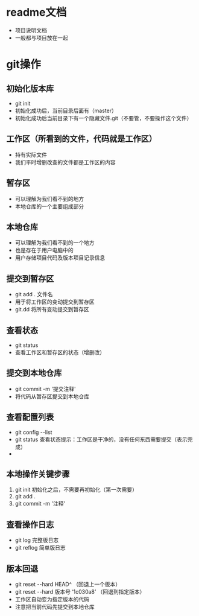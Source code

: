 # readme文档
- 项目说明文档
- 一般都与项目放在一起

# git操作

## 初始化版本库
- git init
- 初始化成功后，当前目录后面有（master）
- 初始化成功后当前目录下有一个隐藏文件.git（不要管，不要操作这个文件）

## 工作区（所看到的文件，代码就是工作区）
- 持有实际文件
- 我们平时增删改查的文件都是工作区的内容

## 暂存区
- 可以理解为我们看不到的地方
- 本地仓库的一个主要组成部分

## 本地仓库
- 可以理解为我们看不到的一个地方
- 也是存在于用户电脑中的
- 用户存储项目代码及版本项目记录信息

## 提交到暂存区
- git add . 文件名
- 用于将工作区的变动提交到暂存区
- git.dd 将所有变动提交到暂存区

## 查看状态
- git status
- 查看工作区和暂存区的状态（增删改）

## 提交到本地仓库
- git commit -m '提交注释'
- 将代码从暂存区提交到本地仓库

## 查看配置列表
- git config --list
- git status 查看状态提示：工作区是干净的，没有任何东西需要提交（表示完成）
- 

## 本地操作关键步骤
1. git init  初始化之后，不需要再初始化（第一次需要）
2. git add .
3. git commit -m '注释' 


## 查看操作日志
- git log    完整版日志
- git reflog 简单版日志

## 版本回退
- git reset --hard HEAD^  （回退上一个版本）
- git reset --hard 版本号  ‘1c030a8’  （回退到指定版本）
- 工作区自动变为指定版本的代码
- 注意把当前代码先提交到本地仓库